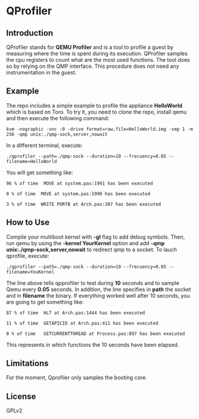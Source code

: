 # QProfiler

## Introduction

QProfiler stands for **QEMU Profiler** and is a tool to profile a guest by measuring where the time is spent during its execution. QProfiler samples the cpu registers to count what are the most used functions. The tool does so by relying on the QMP interface. This procedure does not need any instrumentation in the guest.

## Example

The repo includes a simple example to profile the appliance **HelloWorld** which is based on Toro. To try it, you need to clone the repo, install qemu and then execute the following command:

`kvm -nographic -vnc :0 -drive format=raw,file=HelloWorld.img -smp 1 -m 256 -qmp unix:./qmp-sock,server,nowait`

In a different terminal, execute:

`./qprofiler --path=./qmp-sock --duration=10 --frecuency=0.05 --filename=HelloWorld`

You will get something like:

`96 % of time  MOVE at system.pas:1991 has been executed`

`0 % of time  MOVE at system.pas:1990 has been executed`

`3 % of time  WRITE PORTB at Arch.pas:307 has been executed`

## How to Use

Compile your multiboot kernel with **-gl** flag to add debug symbols. Then, run qemu by using the **-kernel YourKernel** option and add **-qmp unix:./qmp-sock,server,nowait** to redirect qmp to a socket. To lauch qprofile, execute:

`./qprofiler --path=./qmp-sock --duration=10 --frecuency=0.05 --filename=YouKernel`

The line above tells qpprofiler to test during **10** seconds and to sample Qemu every **0.05** seconds. In addition, the line specifies in **path** the socket and in **filename** the binary. If everything worked well after 10 seconds, you are going to get something like:

`87 % of time  HLT at Arch.pas:1444 has been executed`

`11 % of time  GETAPICID at Arch.pas:411 has been executed`

`0 % of time   GETCURRENTTHREAD at Process.pas:897 has been executed`

This represents in which functions the 10 seconds have been elapsed.

## Limitations

For the moment, Qprofiler only samples the booting core.

## License

GPLv2
